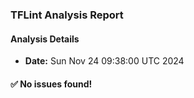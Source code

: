 ### TFLint Analysis Report
#### Analysis Details
- **Date:** Sun Nov 24 09:38:00 UTC 2024

#### :white_check_mark: No issues found!
